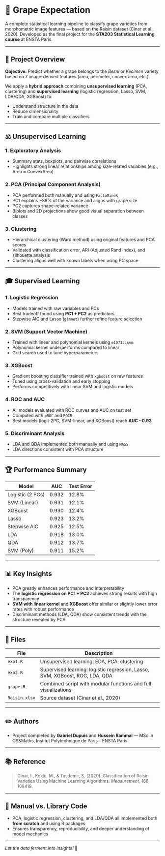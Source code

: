# 🍇 Grape Expectation

A complete statistical learning pipeline to classify grape varieties from morphometric image features — based on the Raisin dataset (Cinar et al., 2020). Developed as the final project for the **STA203 Statistical Learning course** at ENSTA Paris.

---

## 🔬 Project Overview

**Objective:** Predict whether a grape belongs to the *Besni* or *Kecimen* variety based on 7 image-derived features (area, perimeter, convex area, etc.).

We apply a **hybrid approach** combining **unsupervised learning** (PCA, clustering) and **supervised learning** (logistic regression, Lasso, SVM, LDA/QDA, XGBoost) to:

* Understand structure in the data
* Reduce dimensionality
* Train and compare multiple classifiers

---

## ⚖️ Unsupervised Learning

### 1. Exploratory Analysis

* Summary stats, boxplots, and pairwise correlations
* Highlights strong linear relationships among size-related variables (e.g., Area ≈ ConvexArea)

### 2. PCA (Principal Component Analysis)

* PCA performed both manually and using `FactoMineR`
* PC1 explains \~88% of the variance and aligns with grape size
* PC2 captures shape-related variance
* Biplots and 2D projections show good visual separation between classes

### 3. Clustering

* Hierarchical clustering (Ward method) using original features and PCA scores
* Validated with classification error, ARI (Adjusted Rand Index), and silhouette analysis
* Clustering aligns well with known labels when using PC space

---

## 🎓 Supervised Learning

### 1. Logistic Regression

* Models trained with raw variables and PCs
* Best tradeoff found using **PC1 + PC2** as predictors
* Stepwise AIC and Lasso (`glmnet`) further refine feature selection

### 2. SVM (Support Vector Machine)

* Trained with linear and polynomial kernels using `e1071::svm`
* Polynomial kernel underperforms compared to linear
* Grid search used to tune hyperparameters

### 3. XGBoost

* Gradient boosting classifier trained with `xgboost` on raw features
* Tuned using cross-validation and early stopping
* Performs competitively with linear SVM and logistic models

### 4. ROC and AUC

* All models evaluated with ROC curves and AUC on test set
* Computed with `pROC` and `ROCR`
* Best models (logit-2PC, SVM-linear, and XGBoost) reach **AUC \~0.93**

### 5. Discriminant Analysis

* LDA and QDA implemented both manually and using `MASS`
* LDA directions consistent with PCA structure

---

## 🏆 Performance Summary

| Model            | AUC   | Test Error |
| ---------------- | ----- | ---------- |
| Logistic (2 PCs) | 0.932 | 12.8%      |
| SVM (Linear)     | 0.931 | 12.1%      |
| XGBoost          | 0.930 | 12.4%      |
| Lasso            | 0.923 | 13.2%      |
| Stepwise AIC     | 0.925 | 12.5%      |
| LDA              | 0.918 | 13.0%      |
| QDA              | 0.912 | 13.7%      |
| SVM (Poly)       | 0.911 | 15.2%      |

---

## 📊 Key Insights

* PCA greatly enhances performance and interpretability
* The **logistic regression on PC1 + PC2** achieves strong results with high transparency
* **SVM with linear kernel** and **XGBoost** offer similar or slightly lower error rates with robust performance
* Discriminant methods (LDA, QDA) show consistent trends with the structure revealed by PCA

---

## 📁 Files

| File          | Description                                                                  |
| ------------- | ---------------------------------------------------------------------------- |
| `exo1.R`      | Unsupervised learning: EDA, PCA, clustering                                  |
| `exo2.R`      | Supervised learning: logistic regression, Lasso, SVM, XGBoost, ROC, LDA, QDA |
| `grape.R`     | Combined script with modular functions and full visualizations               |
| `Raisin.xlsx` | Source dataset (Cinar et al., 2020)                                          |

---

## ✏️ Authors

* Project completed by **Gabriel Dupuis** and **Hussein Rammal** — MSc in CS&Maths, Institut Polytechnique de Paris - ENSTA Paris

---

## 📚 Reference

> Cinar, I., Koklu, M., & Tasdemir, S. (2020). Classification of Raisin Varieties Using Machine Learning Algorithms. *Measurement*, 168, 108419.

---

## 🚀 Manual vs. Library Code

* PCA, logistic regression, clustering, and LDA/QDA all implemented both **from scratch** and using R packages
* Ensures transparency, reproducibility, and deeper understanding of model mechanics

---

*Let the data ferment into insights!* 🥃
